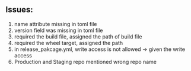 ## Issues:
1. name attribute missing in toml file
2. version field was missing in toml file
3. required the build file, assigned the path of build file
4. required the wheel target, assigned the path
5. in release_pakcage.yml, write access is not allowed -> given the write access
6. Production and Staging repo mentioned wrong repo name